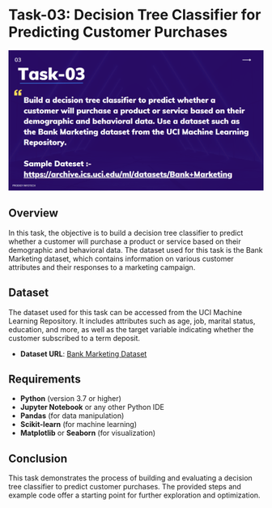 
# Task-03: Decision Tree Classifier for Predicting Customer Purchases
![alt text](<Task3.png>)

## Overview

In this task, the objective is to build a decision tree classifier to predict whether a customer will purchase a product or service based on their demographic and behavioral data. The dataset used for this task is the Bank Marketing dataset, which contains information on various customer attributes and their responses to a marketing campaign.

## Dataset

The dataset used for this task can be accessed from the UCI Machine Learning Repository. It includes attributes such as age, job, marital status, education, and more, as well as the target variable indicating whether the customer subscribed to a term deposit.

- **Dataset URL**: [Bank Marketing Dataset](https://archive.ics.uci.edu/ml/datasets/Bank+Marketing)

## Requirements

- **Python** (version 3.7 or higher)
- **Jupyter Notebook** or any other Python IDE
- **Pandas** (for data manipulation)
- **Scikit-learn** (for machine learning)
- **Matplotlib** or **Seaborn** (for visualization)

## Conclusion

This task demonstrates the process of building and evaluating a decision tree classifier to predict customer purchases. The provided steps and example code offer a starting point for further exploration and optimization.

